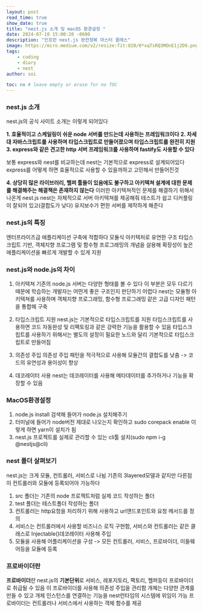 ```yaml
---
layout: post
read_time: true
show_date: true
title: "nest.js 소개 및 macOS 환경설정 "
date: 2024-07-10 15:00:20 -0600
description: "인프런 nest.js 완전정복 마스터 클래스"
image: https://miro.medium.com/v2/resize:fit:820/0*xqTsRQ3MOnE1j2D9.png
tags: 
    - coding
    - diary
    - nest
author: soi

toc: no # leave empty or erase for no TOC
---
```


### nest.js 소개
nest.js의 공식 사이트 소개는 이렇게 되어있다 

**1. 효율적이고 스케일링이 쉬운 node 서버를 만드는데 사용하는 프레임워크이다**
**2. 차세대 자바스크립트를 사용하며 타입스크립트로 만들어졌으며 타입스크립트를 완전히 지원**
**3. express와 같은 견고한 http 서버 프레임워크를 사용하며 fastify도 사용할 수 있다**

보통 express와 nest를 비교하는데 nest는 기본적으로 express로 설계되어있다
express를 어떻게 하면 효율적으로 사용할 수 있을까하고 고민해서 만들어진것

**4. 상당히 많은 라이브러리, 헬퍼 툴들이 있음에도 불구하고 아키텍쳐 설계에 대한 문제를 해결해주는 해결책은 존재하지 않는다**
이러한 아키텍쳐적인 문제를 해결하기 위해서 나온게 nest.js
nest는 자체적으로 서버 아키텍쳐를 제공해줘 테스트가 쉽고 디커플링이 잘되어 있고(결합도가 낮다) 유지보수가 편한 서버를 제작하게 해준다 

### nest.js의 특징
엔터프라이즈급 애플리케이션 구축에 적합하다 
모듈식 아키텍처로 유연한 구조 
타입스크립트 기반, 객체지향 프로그램 및 함수형 프로그래밍의 개념을 살용해 확장성이 높은 애플리케이션을 빠르게 개발할 수 있게 지원

### nest.js와 node.js의 차이
1. 아키텍쳐
기존의 node.js 서버는 다양한 형태를 볼 수 있다 
이 부분은 모두 다르기 때문에 학습하는 개발자는 어떤게 좋은 구조인지 판단하기 어렵다 
nest는 모듈형 아키텍쳐를 사용하며 객체지향 프로그래밍, 함수형 프로그래밍 같은 고급 디자인 패턴을 통합헤 구축

2. 타입스크립트 지원
nest.js는 기본적으로 타입스크립트를 지원
타입스크립트를 사용하면 코드 자동완성 및 리팩토링과 같은 강력한 기능을 활용할 수 있음
타입스크립트를 사용하기 위해서는 별도의 설정이 필요한 노드와 달리 기본적으로 타입스크립트로 만들어짐

3. 의존성 주입
의존성 주입 패턴을 적극적으로 사용해 모듈간의 결합도를 낮춤 -> 코드의 유연성과 용이성이 향상

4. 데코레이터 사용
nest는 데코레이터를 사용해 메타데이터를 추가하거나 기능을 확장할 수 있음


### MacOS환경설정
1. node.js install 검색해 들어가 node.js 설치해주기
2. 터미널에 들어가 node버전 제대로 나오는지 확인하고 sudo corepack enable
이렇게 하면 yarn이 설치가 됨
3. nest.js 프로젝트를 실제로 관리할 수 있는 cli툴 설치(sudo npm i-g @nestjs@cli)

### nest 폴더 살펴보기 
nest.js는 크게 모듈, 컨트롤러, 서비스로 나뉨
기존의 3layered모델과 같지만 다른점이 컨트롤러와 모듈에 등록되어야 가능하다

1. src 폴더는 기존의 node 프로젝트처럼 실제 코드 작성하는 폴더 
2. test 폴더는 테스트폴더 작성하는 폴더 
3. 컨트롤러는 http요청을 처리하기 위해 사용하고 url앤드포인트와 요청 메서드를 정의
4. 서비스는 컨트롤러에서 사용할 비즈니스 로직 구현함, 서비스와 컨트롤러는 같은 클래스로 Injectable()데코레이터 사용해 주입
5. 모듈을 사용해 어플리케이션을 구성 -> 모든 컨트롤러, 서비스, 프로바이더, 미들웨어등을 모듈에 등록

### 프로바이더란
**프로바이더**란 nest.js의 **기본단위**로 서비스, 레포지토리, 팩토리, 헬퍼등이 프로바이더로 취급될 수 있음
이 프로바이더를 사용해 의존성 주입을 관리함
개체는 다양한 관계를 만들 수 있고 개체 인스턴스를 연결하는 기능을 nest런타임의 시스템에 위임이 가능
프로바이더는 컨트롤러나 서비스에서 사용하는 객체 함수를 제공


